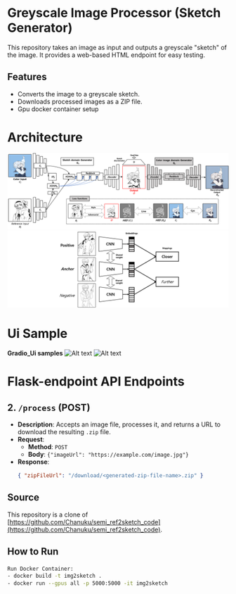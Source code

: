 # Greyscale Image Processor (Sketch Generator)

This repository takes an image as input and outputs a greyscale "sketch" of the image. It provides a web-based HTML endpoint for easy testing.

## Features

- Converts the image to a greyscale sketch.
- Downloads processed images as a ZIP file.
- Gpu docker container setup

# Architecture

![Alt text](assets/1.png)
![Alt text](assets/2.png)

# Ui Sample
**Gradio_Ui samples**
![Alt text](../assets/3.png)
![Alt text](../assets/4.png)

# Flask-endpoint API Endpoints

## 2. `/process` (POST)

- **Description**: Accepts an image file, processes it, and returns a URL to download the resulting `.zip` file.
- **Request**:
  - **Method**: `POST`
  - **Body**: `{"imageUrl": "https://example.com/image.jpg"}`
- **Response**:
  ```json
  { "zipFileUrl": "/download/<generated-zip-file-name>.zip" }
  ```

## Source

This repository is a clone of [https://github.com/Chanuku/semi_ref2sketch_code](https://github.com/Chanuku/semi_ref2sketch_code).

## How to Run

```bash
Run Docker Container:
- docker build -t img2sketch .
- docker run --gpus all -p 5000:5000 -it img2sketch
```